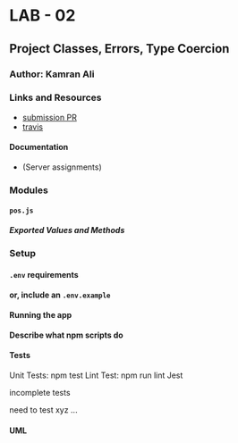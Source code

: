 # LAB - 02

## Project Classes, Errors, Type Coercion

### Author: Kamran Ali


### Links and Resources
* [submission PR](https://github.com/kgali21/401-lab-01/pull/1)
* [travis](https://travis-ci.com/401-advanced-javascript-KamranAli/401-lab-01/builds/128578409)

#### Documentation
* (Server assignments)

### Modules
#### `pos.js`
##### Exported Values and Methods

### Setup
#### `.env` requirements

**or, include an `.env.example`**

#### Running the app

**Describe what npm scripts do**
  
#### Tests
Unit Tests: npm test
Lint Test: npm run lint
Jest

incomplete tests

need to test xyz ...

#### UML

